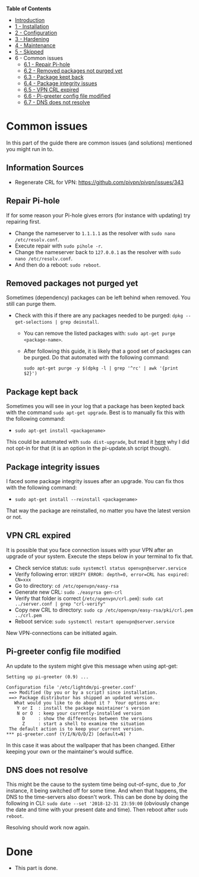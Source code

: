 **Table of Contents**
- [Introduction](https://github.com/teusink/Home-Security-by-Pi/blob/master/README.md)
- [1 - Installation](https://github.com/teusink/Home-Security-by-Pi/blob/master/1-Installation.md)
- [2 - Configuration](https://github.com/teusink/Home-Security-by-Pi/blob/master/2-Configuration.md)
- [3 - Hardening](https://github.com/teusink/Home-Security-by-Pi/blob/master/3-Hardening.md)
- [4 - Maintenance](https://github.com/teusink/Home-Security-by-Pi/blob/master/4-Maintenance.md)
- [5 - Skipped](https://github.com/teusink/Home-Security-by-Pi/blob/master/5-Skipped.md)
- 6 - Common issues
  - [6.1 - Repair Pi-hole](#repair-pi-hole)
  - [6.2 - Removed packages not purged yet](#removed-packages-not-purged-yet)
  - [6.3 - Package kept back](#package-kept-back)
  - [6.4 - Package integrity issues](#package-integrity-issues)
  - [6.5 - VPN CRL expired](#vpn-crl-expired)
  - [6.6 - Pi-greeter config file modified](#pi-greeter-config-file-modified)
  - [6.7 - DNS does not resolve](#dns-does-not-resolve)

# Common issues
In this part of the guide there are common issues (and solutions) mentioned you might run in to.

## Information Sources
- Regenerate CRL for VPN: https://github.com/pivpn/pivpn/issues/343

## Repair Pi-hole
If for some reason your Pi-hole gives errors (for instance with updating) try repairing first.
- Change the nameserver to `1.1.1.1` as the resolver with `sudo nano /etc/resolv.conf`.
- Execute repair with `sudo pihole -r`.
- Change the nameserver back to `127.0.0.1` as the resolver with `sudo nano /etc/resolv.conf`.
- And then do a reboot: `sudo reboot`. 

## Removed packages not purged yet
Sometimes (dependency) packages can be left behind when removed. You still can purge them.
- Check with this if there are any packages needed to be purged: `dpkg --get-selections | grep deinstall`.

  - You can remove the listed packages with: `sudo apt-get purge <package-name>`.
  - After following this guide, it is likely that a good set of packages can be purged. Do that automated with the following command:
  
     ```
     sudo apt-get purge -y $(dpkg -l | grep '^rc' | awk '{print $2}')
     ```

## Package kept back
Sometimes you will see in your log that a package has been kepted back with the command `sudo apt-get upgrade`. Best is to manually fix this with the following command:
- `sudo apt-get install <packagename>`

This could be automated with `sudo dist-upgrade`, but read it [here](https://github.com/teusink/Home-Security-by-Pi/blob/master/5-Skipped.md) why I did not opt-in for that (it is an option in the pi-update.sh script though).

## Package integrity issues
I faced some package integrity issues after an upgrade. You can fix thos with the following command:
- `sudo apt-get install --reinstall <packagename>`

That way the package are reinstalled, no matter you have the latest version or not.

## VPN CRL expired
It is possible that you face connection issues with your VPN after an upgrade of your system. Execute the steps below in your terminal to fix that.
- Check service status: `sudo systemctl status openvpn@server.service`
- Verify following error: `VERIFY ERROR: depth=0, error=CRL has expired: CN=xxx`
- Go to directory: `cd /etc/openvpn/easy-rsa`
- Generate new CRL: `sudo ./easyrsa gen-crl`
- Verify that folder is correct (`/etc/openvpn/crl.pem`): `sudo cat ../server.conf | grep "crl-verify"`
- Copy new CRL to directory: `sudo cp /etc/openvpn/easy-rsa/pki/crl.pem ../crl.pem `
- Reboot service: `sudo systemctl restart openvpn@server.service`

New VPN-connections can be initiated again.

## Pi-greeter config file modified
An update to the system might give this message when using apt-get:

```
Setting up pi-greeter (0.9) ...

Configuration file '/etc/lightdm/pi-greeter.conf'
 ==> Modified (by you or by a script) since installation.
 ==> Package distributor has shipped an updated version.
   What would you like to do about it ?  Your options are:
    Y or I  : install the package maintainer's version
    N or O  : keep your currently-installed version
      D     : show the differences between the versions
      Z     : start a shell to examine the situation
 The default action is to keep your current version.
*** pi-greeter.conf (Y/I/N/O/D/Z) [default=N] ?
```

In this case it was about the wallpaper that has been changed. Either keeping your own or the maintainer's would suffice.

## DNS does not resolve
This might be the cause to the system time being out-of-sync, due to ,for instance, it being switched off for some time. And when that happens, the DNS to the time-servers also doesn't work. This can be done by doing the following in CLI: `sudo date --set '2018-12-31 23:59:00` (obviously change the date and time with your present date and time). Then reboot after `sudo reboot`.

Resolving should work now again.

# Done
- This part is done.
